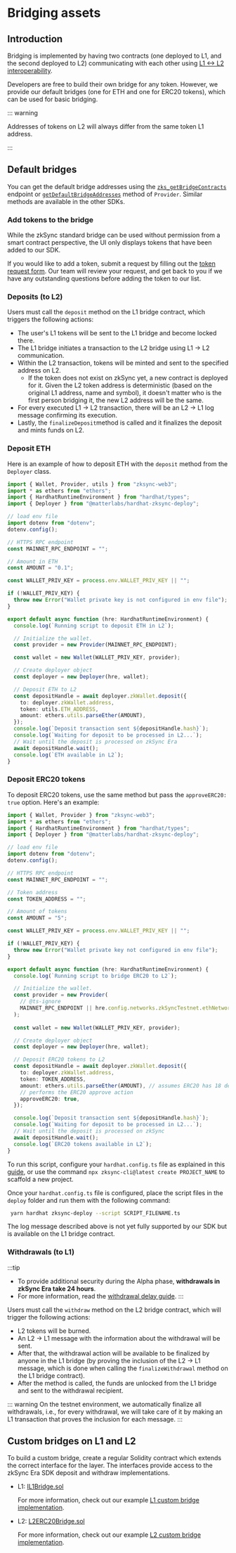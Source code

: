 # Bridging assets

## Introduction

Bridging is implemented by having two contracts
(one deployed to L1, and the second deployed to L2)
communicating with each other using [L1 <-> L2 interoperability](./l1-l2-interop.md).

Developers are free to build their own bridge for any token.
However, we provide our default bridges (one for ETH and one for ERC20 tokens), which can be used for basic bridging.

::: warning

Addresses of tokens on L2 will always differ from the same token L1 address.

:::
## Default bridges

You can get the default bridge addresses using the [`zks_getBridgeContracts`](../../api/api.md#zks_getbridgecontracts) endpoint or [`getDefaultBridgeAddresses`](../../api/js/providers.md#getdefaultbridgeaddresses) method of `Provider`. Similar methods are available in the other SDKs.

### Add tokens to the bridge

While the zkSync standard bridge can be used without permission from a smart contract perspective, the UI only displays tokens that have been added to our SDK. 

If you would like to add a token, submit a request by filling out the [token request form](https://5p68rkvrcqg.typeform.com/to/NbYpe2pw). Our team will review your request, and get back to you if we have any outstanding questions before adding the token to our list.


### Deposits (to L2)

Users must call the `deposit` method on the L1 bridge contract, which triggers the following actions:

- The user's L1 tokens will be sent to the L1 bridge and become locked there.
- The L1 bridge initiates a transaction to the L2 bridge using L1 -> L2 communication.
- Within the L2 transaction, tokens will be minted and sent to the specified address on L2.
  - If the token does not exist on zkSync yet, a new contract is deployed for it. Given the L2 token address is deterministic (based on the original L1 address, name and symbol), it doesn't matter who is the first person bridging it, the new L2 address will be the same.
- For every executed L1 -> L2 transaction, there will be an L2 -> L1 log message confirming its execution.
- Lastly, the `finalizeDeposit`method is called and it finalizes the deposit and mints funds on L2.

### Deposit ETH

Here is an example of how to deposit ETH with the `deposit` method from the `Deployer` class. 

```ts
import { Wallet, Provider, utils } from "zksync-web3";
import * as ethers from "ethers";
import { HardhatRuntimeEnvironment } from "hardhat/types";
import { Deployer } from "@matterlabs/hardhat-zksync-deploy";

// load env file
import dotenv from "dotenv";
dotenv.config();

// HTTPS RPC endpoint
const MAINNET_RPC_ENDPOINT = "";

// Amount in ETH
const AMOUNT = "0.1";

const WALLET_PRIV_KEY = process.env.WALLET_PRIV_KEY || "";

if (!WALLET_PRIV_KEY) {
  throw new Error("Wallet private key is not configured in env file");
}

export default async function (hre: HardhatRuntimeEnvironment) {
  console.log(`Running script to deposit ETH in L2`);

  // Initialize the wallet.
  const provider = new Provider(MAINNET_RPC_ENDPOINT);

  const wallet = new Wallet(WALLET_PRIV_KEY, provider);

  // Create deployer object 
  const deployer = new Deployer(hre, wallet);

  // Deposit ETH to L2
  const depositHandle = await deployer.zkWallet.deposit({
    to: deployer.zkWallet.address,
    token: utils.ETH_ADDRESS,
    amount: ethers.utils.parseEther(AMOUNT),
  });
  console.log(`Deposit transaction sent ${depositHandle.hash}`);
  console.log(`Waiting for deposit to be processed in L2...`);
  // Wait until the deposit is processed on zkSync Era
  await depositHandle.wait();
  console.log(`ETH available in L2`);
}
```
### Deposit ERC20 tokens

To deposit ERC20 tokens, use the same method but pass the `approveERC20: true` option. Here's an example:

```ts
import { Wallet, Provider } from "zksync-web3";
import * as ethers from "ethers";
import { HardhatRuntimeEnvironment } from "hardhat/types";
import { Deployer } from "@matterlabs/hardhat-zksync-deploy";

// load env file
import dotenv from "dotenv";
dotenv.config();

// HTTPS RPC endpoint
const MAINNET_RPC_ENDPOINT = "";

// Token address
const TOKEN_ADDRESS = "";

// Amount of tokens 
const AMOUNT = "5";

const WALLET_PRIV_KEY = process.env.WALLET_PRIV_KEY || "";

if (!WALLET_PRIV_KEY) {
  throw new Error("Wallet private key not configured in env file");
}

export default async function (hre: HardhatRuntimeEnvironment) {
  console.log(`Running script to bridge ERC20 to L2`);

  // Initialize the wallet.
  const provider = new Provider(
    // @ts-ignore
    MAINNET_RPC_ENDPOINT || hre.config.networks.zkSyncTestnet.ethNetwork
  );
    
  const wallet = new Wallet(WALLET_PRIV_KEY, provider);

  // Create deployer object 
  const deployer = new Deployer(hre, wallet);

  // Deposit ERC20 tokens to L2
  const depositHandle = await deployer.zkWallet.deposit({
    to: deployer.zkWallet.address,
    token: TOKEN_ADDRESS,
    amount: ethers.utils.parseEther(AMOUNT), // assumes ERC20 has 18 decimals
    // performs the ERC20 approve action
    approveERC20: true,
  });

  console.log(`Deposit transaction sent ${depositHandle.hash}`);
  console.log(`Waiting for deposit to be processed in L2...`);
  // Wait until the deposit is processed on zkSync
  await depositHandle.wait();
  console.log(`ERC20 tokens available in L2`);
}
```

To run this script, configure your `hardhat.config.ts` file as explained in this [guide](../../tools/hardhat/hardhat-zksync-deploy.md), or use the command `npx zksync-cli@latest create PROJECT_NAME` to scaffold a new project.

Once your `hardhat.config.ts` file is configured, place the script files in the `deploy` folder and run them with the following command:

```sh
 yarn hardhat zksync-deploy --script SCRIPT_FILENAME.ts
```

The log message described above is not yet fully supported by our SDK but is available on the L1 bridge contract.

### Withdrawals (to L1)

:::tip
- To provide additional security during the Alpha phase, **withdrawals in zkSync Era take 24 hours**. 
- For more information, read the [withdrawal delay guide](../troubleshooting/withdrawal-delay.md).
:::

Users must call the `withdraw` method on the L2 bridge contract, which will trigger the following actions:

- L2 tokens will be burned.
- An L2 -> L1 message with the information about the withdrawal will be sent.
- After that, the withdrawal action will be available to be finalized by anyone in the L1 bridge (by proving the inclusion of the L2 -> L1 message, which is done when calling the `finalizeWithdrawal` method on the L1 bridge contract).
- After the method is called, the funds are unlocked from the L1 bridge and sent to the withdrawal recipient.

::: warning
On the testnet environment, we automatically finalize all withdrawals, i.e., for every withdrawal, we will take care of it by making an L1 transaction that proves the inclusion for each message.
:::

## Custom bridges on L1 and L2

To build a custom bridge, create a regular Solidity contract which extends the correct interface for the layer. The interfaces provide access to the zkSync Era SDK deposit and withdraw implementations.

- L1: [IL1Bridge.sol](https://github.com/matter-labs/era-contracts/blob/main/ethereum/contracts/bridge/interfaces/IL1Bridge.sol)

  For more information, check out our example [L1 custom bridge implementation](https://github.com/matter-labs/era-contracts/blob/main/ethereum/contracts/bridge/L1ERC20Bridge.sol).


- L2: [L2ERC20Bridge.sol](https://github.com/matter-labs/era-contracts/blob/main/zksync/contracts/bridge/L2ERC20Bridge.sol)

  For more information, check out our example [L2 custom bridge implementation](https://github.com/matter-labs/era-contracts/blob/main/zksync/contracts/bridge/L2ERC20Bridge.sol).
